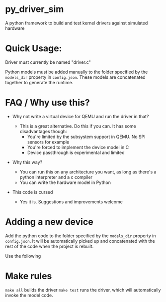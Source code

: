 # py_driver_sim
A python framework to build and test kernel drivers against simulated hardware

# Quick Usage:
Driver must currently be named "driver.c"

Python models must be added manually to the folder specified by the `models_dir`
property in `config.json`. These models are concatenated together to generate
the runtime.

# FAQ / Why use this?

* Why not write a virtual device for QEMU and run the driver in that?
  * This is a great alternative. Do this if you can. It has some disadvantages though:
    * You're limited by the subsystem support in QEMU. No SPI sensors for example
    * You're forced to implement the device model in C
    * Device passthrough is experimental and limited

* Why this way?
  * You can run this on any architecture you want, as long as there's a python interpreter and a c compiler
  * You can write the hardware model in Python

* This code is cursed
  * Yes it is. Suggestions and improvements welcome

# Adding a new device

Add the python code to the folder specified by the `models_dir` property in `config.json`. It will be automatically
picked up and concatenated with the rest of the code when the project is rebuilt.

Use the following 
# Make rules

`make all` builds the driver
`make test` runs the driver, which will automatically invoke the model code.

